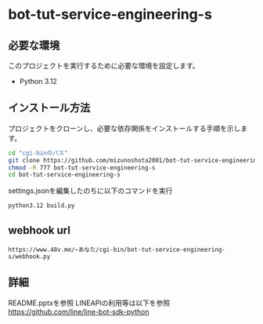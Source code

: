 # bot-tut-service-engineering-s

## 必要な環境

このプロジェクトを実行するために必要な環境を設定します。

- Python 3.12

## インストール方法

プロジェクトをクローンし、必要な依存関係をインストールする手順を示します。

```bash
cd "cgi-binのパス"
git clone https://github.com/mizunoshota2001/bot-tut-service-engineering-s.git
chmod -R 777 bot-tut-service-engineering-s
cd bot-tut-service-engineering-s
```

settings.jsonを編集したのちに以下のコマンドを実行
```bash
python3.12 build.py
```

## webhook url
```
https://www.48v.me/~あなた/cgi-bin/bot-tut-service-engineering-s/webhook.py
```

## 詳細

README.pptxを参照
LINEAPIの利用等は以下を参照
https://github.com/line/line-bot-sdk-python
